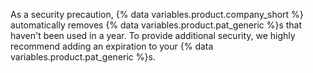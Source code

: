 As a security precaution, {% data variables.product.company_short %} automatically removes {% data variables.product.pat_generic %}s that haven't been used in a year. To provide additional security, we highly recommend adding an expiration to your {% data variables.product.pat_generic %}s.
